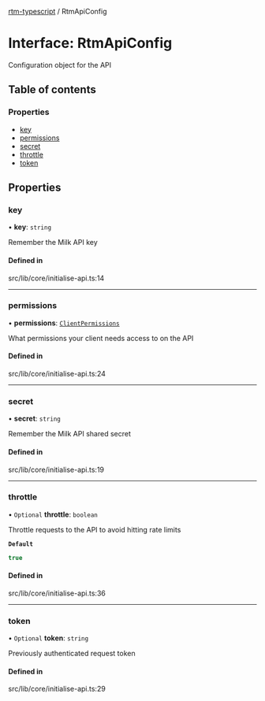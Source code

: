 [rtm-typescript](../README.md) / RtmApiConfig

# Interface: RtmApiConfig

Configuration object for the API

## Table of contents

### Properties

- [key](RtmApiConfig.md#key)
- [permissions](RtmApiConfig.md#permissions)
- [secret](RtmApiConfig.md#secret)
- [throttle](RtmApiConfig.md#throttle)
- [token](RtmApiConfig.md#token)

## Properties

### key

• **key**: `string`

Remember the Milk API key

#### Defined in

src/lib/core/initialise-api.ts:14

___

### permissions

• **permissions**: [`ClientPermissions`](../enums/ClientPermissions.md)

What permissions your client needs access to on the API

#### Defined in

src/lib/core/initialise-api.ts:24

___

### secret

• **secret**: `string`

Remember the Milk API shared secret

#### Defined in

src/lib/core/initialise-api.ts:19

___

### throttle

• `Optional` **throttle**: `boolean`

Throttle requests to the API to avoid hitting rate limits

**`Default`**

```ts
true
```

#### Defined in

src/lib/core/initialise-api.ts:36

___

### token

• `Optional` **token**: `string`

Previously authenticated request token

#### Defined in

src/lib/core/initialise-api.ts:29
